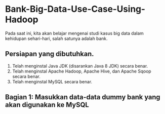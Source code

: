 # Bank-Big-Data-Use-Case-Using-Hadoop
Pada saat ini, kita akan belajar mengenai studi kasus big data dalam kehidupan sehari-hari, salah satunya adalah bank.
## Persiapan yang dibutuhkan.
1. Telah menginstal Java JDK (disarankan Java 8 JDK) secara benar.
2. Telah menginstal Apache Hadoop, Apache Hive, dan Apache Sqoop secara benar.
3. Telah menginstal MySQL secara benar.
## Bagian 1: Masukkan data-data dummy bank yang akan digunakan ke MySQL



